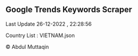 

## Google Trends Keywords Scraper 
 
Last Update 26-12-2022 , 22:28:56

Country List :
VIETNAM.json



© Abdul Muttaqin 
